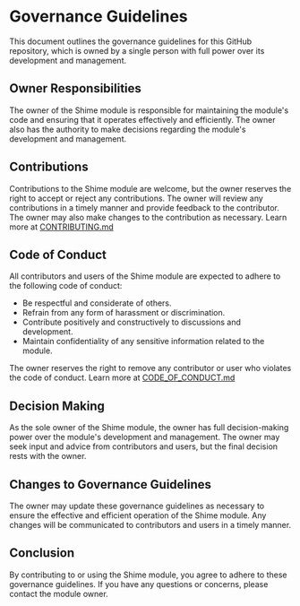 # Governance Guidelines

This document outlines the governance guidelines for this GitHub repository, which is owned by a single person with full power over its development and management.

## Owner Responsibilities
The owner of the Shime module is responsible for maintaining the module's code and ensuring that it operates effectively and efficiently. The owner also has the authority to make decisions regarding the module's development and management.

## Contributions
Contributions to the Shime module are welcome, but the owner reserves the right to accept or reject any contributions. The owner will review any contributions in a timely manner and provide feedback to the contributor. The owner may also make changes to the contribution as necessary. Learn more at [CONTRIBUTING.md](.github/CONTRIBUTING.md)

## Code of Conduct

All contributors and users of the Shime module are expected to adhere to the following code of conduct:

* Be respectful and considerate of others.
* Refrain from any form of harassment or discrimination.
* Contribute positively and constructively to discussions and development.
* Maintain confidentiality of any sensitive information related to the module.

The owner reserves the right to remove any contributor or user who violates the code of conduct. Learn more at [CODE_OF_CONDUCT.md](.github/CODE_OF_CONDUCT.md)

## Decision Making
As the sole owner of the Shime module, the owner has full decision-making power over the module's development and management. The owner may seek input and advice from contributors and users, but the final decision rests with the owner.

## Changes to Governance Guidelines
The owner may update these governance guidelines as necessary to ensure the effective and efficient operation of the Shime module. Any changes will be communicated to contributors and users in a timely manner.

## Conclusion
By contributing to or using the Shime module, you agree to adhere to these governance guidelines. If you have any questions or concerns, please contact the module owner.
